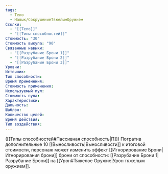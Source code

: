 ```yaml
---
tags:
  - Тело
  - Навык/СокрушениеТяжелымОружием
Ссылки:
  - "[[Тело]]"
  - "[[Типы способностей]]"
Стоимость: "30"
Стоимость выкупа: "90"
Связанные навыки:
  - "[[Разрубание Брони 1]]"
  - "[[Разрубание Брони 2]]"
  - "[[Разрубание Брони 3]]"
Уровни:
Источник:
Тип способности:
Время применения:
Стоимость применения:
Используемый пул:
Стоимость пула:
Характеристики:
Дальность:
Шаблон:
Количество целей:
Время действия:
Тип воздействия:
---
```

([[Типы способностей#Пассивная способность|П]]) Потратив дополнительные 10 [[Выносливость|Выносливости]] к итоговой стоимости, персонаж может изменить эффект [[Игнорирование Брони|Игнорирования брони]] брони от способности: [[Разрубание Брони 1|Разрубание Брони]] на [[Урон#Тяжелое Оружие|Урон тяжелым оружием]]. 